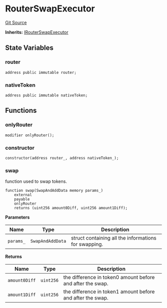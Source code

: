 # RouterSwapExecutor
[Git Source](https://github.com/ArrakisFinance/arrakis-modular/blob/9091a6ee814f061039fd7b968feddb93bbdf1110/src/RouterSwapExecutor.sol)

**Inherits:**
[IRouterSwapExecutor](/src/interfaces/IRouterSwapExecutor.sol/interface.IRouterSwapExecutor.md)


## State Variables
### router

```solidity
address public immutable router;
```


### nativeToken

```solidity
address public immutable nativeToken;
```


## Functions
### onlyRouter


```solidity
modifier onlyRouter();
```

### constructor


```solidity
constructor(address router_, address nativeToken_);
```

### swap

function used to swap tokens.


```solidity
function swap(SwapAndAddData memory params_)
    external
    payable
    onlyRouter
    returns (uint256 amount0Diff, uint256 amount1Diff);
```
**Parameters**

|Name|Type|Description|
|----|----|-----------|
|`params_`|`SwapAndAddData`|struct containing all the informations for swapping.|

**Returns**

|Name|Type|Description|
|----|----|-----------|
|`amount0Diff`|`uint256`|the difference in token0 amount before and after the swap.|
|`amount1Diff`|`uint256`|the difference in token1 amount before and after the swap.|


